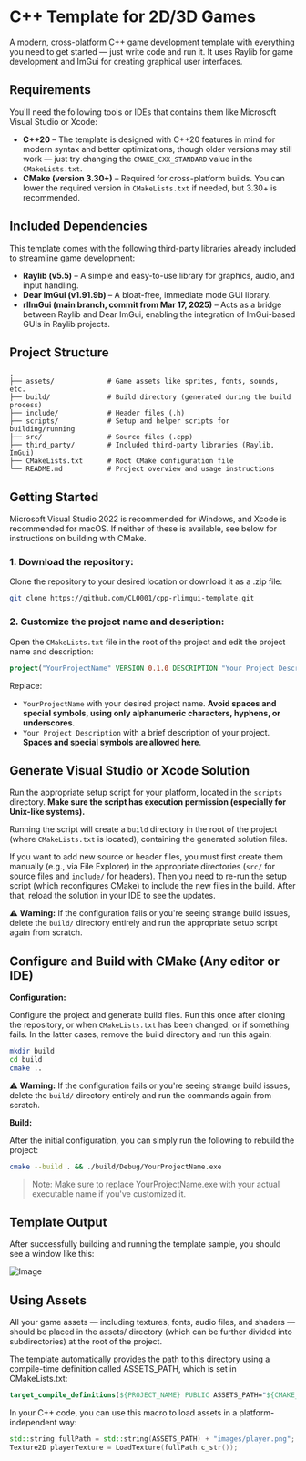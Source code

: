 # C++ Template for 2D/3D Games

A modern, cross-platform C++ game development template with everything you need to get started — just write code and run it. It uses Raylib for game development and ImGui for creating graphical user interfaces. 

## Requirements
You'll need the following tools or IDEs that contains them like Microsoft Visual Studio or Xcode:

- **C++20** – The template is designed with C++20 features in mind for modern syntax and better optimizations, though older versions may still work — just try changing the `CMAKE_CXX_STANDARD` value in the `CMakeLists.txt`.
- **CMake (version 3.30+)** – Required for cross-platform builds. You can lower the required version in `CMakeLists.txt` if needed, but 3.30+ is recommended.


## Included Dependencies
This template comes with the following third-party libraries already included to streamline game development:
- **Raylib (v5.5)** – A simple and easy-to-use library for graphics, audio, and input handling.
- **Dear ImGui (v1.91.9b)** – A bloat-free, immediate mode GUI library.
- **rlImGui (main branch, commit from Mar 17, 2025)** – Acts as a bridge between Raylib and Dear ImGui, enabling the integration of ImGui-based GUIs in Raylib projects.


## Project Structure
```
.
├── assets/             # Game assets like sprites, fonts, sounds, etc.
├── build/              # Build directory (generated during the build process)
├── include/            # Header files (.h)
├── scripts/            # Setup and helper scripts for building/running
├── src/                # Source files (.cpp)
├── third_party/        # Included third-party libraries (Raylib, ImGui)
├── CMakeLists.txt      # Root CMake configuration file
└── README.md           # Project overview and usage instructions
```


## Getting Started
Microsoft Visual Studio 2022 is recommended for Windows, and Xcode is recommended for macOS. If neither of these is available, see below for instructions on building with CMake.

### 1. Download the repository:
Clone the repository to your desired location or download it as a .zip file:

```bash
git clone https://github.com/CL0001/cpp-rlimgui-template.git
```

### 2. Customize the project name and description:
Open the `CMakeLists.txt` file in the root of the project and edit the project name and description:

```cmake
project("YourProjectName" VERSION 0.1.0 DESCRIPTION "Your Project Description" LANGUAGES CXX)
```

Replace:
- `YourProjectName` with your desired project name. **Avoid spaces and special symbols, using only alphanumeric characters, hyphens, or underscores**.
- `Your Project Description` with a brief description of your project. **Spaces and special symbols are allowed here**.


## Generate Visual Studio or Xcode Solution
Run the appropriate setup script for your platform, located in the `scripts` directory. **Make sure the script has execution permission (especially for Unix-like systems).**

Running the script will create a `build` directory in the root of the project (where `CMakeLists.txt` is located), containing the generated solution files.

If you want to add new source or header files, you must first create them manually (e.g., via File Explorer) in the appropriate directories (`src/` for source files and `include/` for headers).
Then you need to re-run the setup script (which reconfigures CMake) to include the new files in the build. After that, reload the solution in your IDE to see the updates.

⚠️ **Warning:** If the configuration fails or you're seeing strange build issues, delete the `build/` directory entirely and run the appropriate setup script again from scratch.

## Configure and Build with CMake (Any editor or IDE)
**Configuration:**

Configure the project and generate build files. Run this once after cloning the repository, or when `CMakeLists.txt` has been changed, or if something fails. In the latter cases, remove the build directory and run this again:
```bash
mkdir build
cd build
cmake ..
```

⚠️ **Warning:** If the configuration fails or you're seeing strange build issues, delete the `build/` directory entirely and run the commands again from scratch.

**Build:**

After the initial configuration, you can simply run the following to rebuild the project:
```bash
cmake --build . && ./build/Debug/YourProjectName.exe
```

> Note: Make sure to replace YourProjectName.exe with your actual executable name if you've customized it.

## Template Output
After successfully building and running the template sample, you should see a window like this:

![Image](https://github.com/user-attachments/assets/89b56cf9-fba1-4f6f-92ae-37dcfba9862a)

## Using Assets
All your game assets — including textures, fonts, audio files, and shaders — should be placed in the assets/ directory (which can be further divided into subdirectories) at the root of the project.

The template automatically provides the path to this directory using a compile-time definition called ASSETS_PATH, which is set in CMakeLists.txt:
```cmake
target_compile_definitions(${PROJECT_NAME} PUBLIC ASSETS_PATH="${CMAKE_SOURCE_DIR}/assets/")
```

In your C++ code, you can use this macro to load assets in a platform-independent way:
```cpp
std::string fullPath = std::string(ASSETS_PATH) + "images/player.png";
Texture2D playerTexture = LoadTexture(fullPath.c_str());
```
